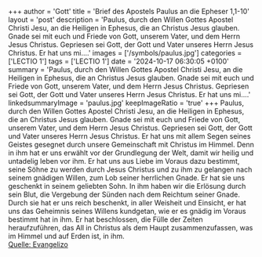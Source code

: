 +++
author = 'Gott'
title = 'Brief des Apostels Paulus an die Epheser 1,1-10'
layout = 'post'
description = 'Paulus, durch den Willen Gottes Apostel Christi Jesu, an die Heiligen in Ephesus, die an Christus Jesus glauben. Gnade sei mit euch und Friede von Gott, unserem Vater, und dem Herrn Jesus Christus. Gepriesen sei Gott, der Gott und Vater unseres Herrn Jesus Christus. Er hat uns mi....'
images = ['/symbols/paulus.jpg']
categories = ['LECTIO 1']
tags = ['LECTIO 1']
date = '2024-10-17 06:30:05 +0100'
summary = 'Paulus, durch den Willen Gottes Apostel Christi Jesu, an die Heiligen in Ephesus, die an Christus Jesus glauben. Gnade sei mit euch und Friede von Gott, unserem Vater, und dem Herrn Jesus Christus. Gepriesen sei Gott, der Gott und Vater unseres Herrn Jesus Christus. Er hat uns mi....'
linkedsummaryImage = 'paulus.jpg'
keepImageRatio = 'true'
+++
Paulus, durch den Willen Gottes Apostel Christi Jesu, an die Heiligen in Ephesus, die an Christus Jesus glauben.
Gnade sei mit euch und Friede von Gott, unserem Vater, und dem Herrn Jesus Christus.
Gepriesen sei Gott, der Gott und Vater unseres Herrn Jesus Christus. Er hat uns mit allem Segen seines Geistes gesegnet durch unsere Gemeinschaft mit Christus im Himmel.<!--more-->
Denn in ihm hat er uns erwählt vor der Grundlegung der Welt, damit wir heilig und untadelig leben vor ihm.
Er hat uns aus Liebe im Voraus dazu bestimmt, seine Söhne zu werden durch Jesus Christus und zu ihm zu gelangen nach seinem gnädigen Willen,
zum Lob seiner herrlichen Gnade. Er hat sie uns geschenkt in seinem geliebten Sohn.
In ihm haben wir die Erlösung durch sein Blut, die Vergebung der Sünden nach dem Reichtum seiner Gnade.
Durch sie hat er uns reich beschenkt, in aller Weisheit und Einsicht,
er hat uns das Geheimnis seines Willens kundgetan, wie er es gnädig im Voraus bestimmt hat in ihm.
Er hat beschlossen, die Fülle der Zeiten heraufzuführen, das All in Christus als dem Haupt zusammenzufassen, was im Himmel und auf Erden ist, in ihm.<br> [Quelle: Evangelizo](https://evangeliumtagfuertag.org/DE/gospel)